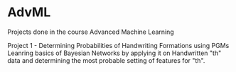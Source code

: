 # AdvML
Projects done in the course Advanced Machine Learning

Project 1 -  Determining Probabilities of Handwriting Formations using PGMs
Leanring basics of Bayesian Networks by applying it on Handwritten "th" data and determining the most probable setting of features for "th".
